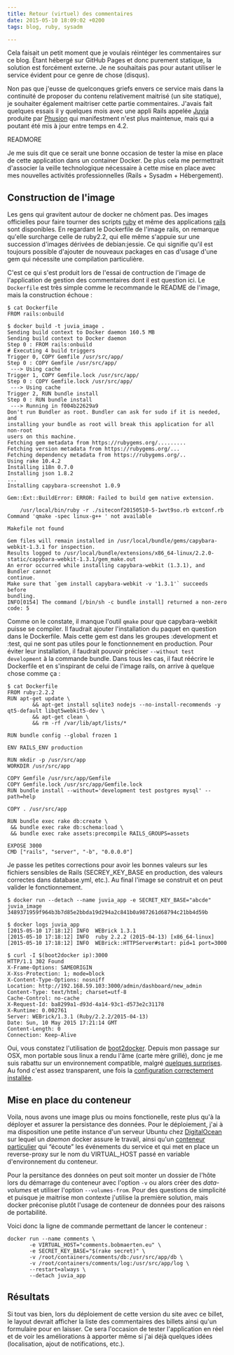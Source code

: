 ```yaml
---
title: Retour (virtuel) des commentaires
date: 2015-05-10 18:09:02 +0200
tags: blog, ruby, sysadm

---
```

Cela faisait un petit moment que je voulais réintéger les commentaires sur ce blog. Étant hébergé sur GitHub Pages et donc purement statique, la solution est forcément externe. Je ne souhaitais pas pour autant utiliser le service évident pour ce genre de chose (disqus).


Non pas que j'eusse de quelconques griefs envers ce service mais dans la continuité de proposer du contenu relativement maitrisé (un site statique), je souhaiter également maitriser cette partie commentaires. J'avais fait quelques essais il y quelques mois avec une appli Rails appelée [Juvia](https://github.com/phusion/juvia) produite par [Phusion](http://www.phusion.nl) qui manifestment n'est plus maintenue, mais qui a poutant été mis à jour entre temps en 4.2.

READMORE

Je me suis dit que ce serait une bonne occasion de tester la mise en place de cette application dans un container Docker. De plus cela me permettrait d'associer la veille technologique nécessaire à cette mise en place avec mes nouvelles activités professionnelles (Rails + Sysadm + Hébergement).

## Construction de l'image

Les gens qui gravitent autour de docker ne chôment pas. Des images officielles pour faire tourner des scripts [ruby](https://registry.hub.docker.com/_/ruby/) et même des applications [rails](https://registry.hub.docker.com/_/rails/) sont disponibles. En regardant le Dockerfile de l'image rails, on remarque qu'elle surcharge celle de ruby2.2, qui elle même s'appuie sur une succession d'images dérivées de debian:jessie. Ce qui signifie qu'il est toujours possible d'ajouter de nouveaux packages en cas d'usage d'une gem qui nécessite une compilation particulière.

C'est ce qui s'est produit lors de l'essai de contruction de l'image de l'application de gestion des commentaires dont il est question ici. Le `Dockerfile` est très simple comme le recommande le README de l'image, mais la construction échoue&nbsp;:

    $ cat Dockerfile
    FROM rails:onbuild

    $ docker build -t juvia_image .
    Sending build context to Docker daemon 160.5 MB
    Sending build context to Docker daemon
    Step 0 : FROM rails:onbuild
    # Executing 4 build triggers
    Trigger 0, COPY Gemfile /usr/src/app/
    Step 0 : COPY Gemfile /usr/src/app/
     ---> Using cache
    Trigger 1, COPY Gemfile.lock /usr/src/app/
    Step 0 : COPY Gemfile.lock /usr/src/app/
     ---> Using cache
    Trigger 2, RUN bundle install
    Step 0 : RUN bundle install
     ---> Running in f004b22629a9
    Don't run Bundler as root. Bundler can ask for sudo if it is needed, and
    installing your bundle as root will break this application for all non-root
    users on this machine.
    Fetching gem metadata from https://rubygems.org/.........
    Fetching version metadata from https://rubygems.org/...
    Fetching dependency metadata from https://rubygems.org/..
    Using rake 10.4.2
    Installing i18n 0.7.0
    Installing json 1.8.2
    ...
    Installing capybara-screenshot 1.0.9

    Gem::Ext::BuildError: ERROR: Failed to build gem native extension.

        /usr/local/bin/ruby -r ./siteconf20150510-5-1wvt9so.rb extconf.rb
    Command 'qmake -spec linux-g++ ' not available

    Makefile not found

    Gem files will remain installed in /usr/local/bundle/gems/capybara-webkit-1.3.1 for inspection.
    Results logged to /usr/local/bundle/extensions/x86_64-linux/2.2.0-static/capybara-webkit-1.3.1/gem_make.out
    An error occurred while installing capybara-webkit (1.3.1), and Bundler cannot
    continue.
    Make sure that `gem install capybara-webkit -v '1.3.1'` succeeds before
    bundling.
    INFO[0154] The command [/bin/sh -c bundle install] returned a non-zero code: 5

Comme on le constate, il manque l'outil `qmake` pour que capybara-webkit puisse se compiler. Il faudrait ajouter l'installation du paquet en question dans le Dockerfile. Mais cette gem est dans les groupes :development et :test, qui ne sont pas utiles pour le fonctionnement en production. Pour éviter leur installation, il faudrait pouvoir préciser `--without test development` à la commande bundle. Dans tous les cas, il faut réécrire le Dockerfile et en s'inspirant de celui de l'image rails, on arrive à quelque chose comme ça&nbsp;:

    $ cat Dockerfile
    FROM ruby:2.2.2
    RUN apt-get update \
            && apt-get install sqlite3 nodejs --no-install-recommends -y qt5-default libqt5webkit5-dev \
            && apt-get clean \
            && rm -rf /var/lib/apt/lists/*

    RUN bundle config --global frozen 1

    ENV RAILS_ENV production

    RUN mkdir -p /usr/src/app
    WORKDIR /usr/src/app

    COPY Gemfile /usr/src/app/Gemfile
    COPY Gemfile.lock /usr/src/app/Gemfile.lock
    RUN bundle install --without='development test postgres mysql' --path=help

    COPY . /usr/src/app

    RUN bundle exec rake db:create \
     && bundle exec rake db:schema:load \
     && bundle exec rake assets:precompile RAILS_GROUPS=assets

    EXPOSE 3000
    CMD ["rails", "server", "-b", "0.0.0.0"]

Je passe les petites corrections pour avoir les bonnes valeurs sur les fichiers sensibles de Rails (SECREY\_KEY\_BASE en production, des valeurs correctes dans database.yml, etc.). Au final l'image se construit et on peut valider le fonctionnement.

    $ docker run --detach --name juvia_app -e SECRET_KEY_BASE="abcde" juvia_image
    3489371959f964b3b7d85e2bbda19d294a2c841b0a987261d68794c21bb4d59b

    $ docker logs juvia_app
    [2015-05-10 17:18:12] INFO  WEBrick 1.3.1
    [2015-05-10 17:18:12] INFO  ruby 2.2.2 (2015-04-13) [x86_64-linux]
    [2015-05-10 17:18:12] INFO  WEBrick::HTTPServer#start: pid=1 port=3000

    $ curl -I $(boot2docker ip):3000
    HTTP/1.1 302 Found
    X-Frame-Options: SAMEORIGIN
    X-Xss-Protection: 1; mode=block
    X-Content-Type-Options: nosniff
    Location: http://192.168.59.103:3000/admin/dashboard/new_admin
    Content-Type: text/html; charset=utf-8
    Cache-Control: no-cache
    X-Request-Id: ba8299a1-d93d-4a14-93c1-d573e2c31178
    X-Runtime: 0.002761
    Server: WEBrick/1.3.1 (Ruby/2.2.2/2015-04-13)
    Date: Sun, 10 May 2015 17:21:14 GMT
    Content-Length: 0
    Connection: Keep-Alive

Oui, vous constatez l'utilisation de [boot2docker](http://boot2docker.io). Depuis mon passage sur OSX, mon portable sous linux a rendu l'âme (carte mère grillé), donc je me suis rabattu sur un environnement compatible, malgré [quelques surprises](https://twitter.com/bobmaerten/status/597347960058454016). Au fond c'est assez transparent, une fois la [configuration correctement installée](http://blog.blackfire.io/how-we-use-docker.html).

## Mise en place du conteneur

Voila, nous avons une image plus ou moins fonctionelle, reste plus qu'à la déployer et assurer la persistance des données.
Pour le déploiement, j'ai à ma disposition une petite instance d'un serveur Ubuntu chez [DigitalOcean](https://www.digitalocean.com/?refcode=dd83518f68db) sur lequel un _daemon_ docker assure le travail, ainsi qu'un [conteneur particulier](https://github.com/jwilder/nginx-proxy) qui “écoute” les événements du service et qui met en place un reverse-proxy sur le nom du VIRTUAL_HOST passé en variable d'environnement du conteneur.

Pour la persitance des données on peut soit monter un dossier de l'hôte lors du démarrage du conteneur avec l'option `-v` ou alors créer des _data-volumes_ et utiliser l'option `--volumes-from`. Pour des questions de simplicité et puisque je maitrise mon contexte j'utilise la première solution, mais docker préconise plutôt l'usage de conteneur de données pour des raisons de portabilité.

Voici donc la ligne de commande permettant de lancer le conteneur&nbsp;:

    docker run --name comments \
           -e VIRTUAL_HOST="comments.bobmaerten.eu" \
           -e SECRET_KEY_BASE="$(rake secret)" \
           -v /root/containers/comments/db:/usr/src/app/db \
           -v /root/containers/comments/log:/usr/src/app/log \
           --restart=always \
           --detach juvia_app

## Résultats

Si tout vas bien, lors du déploiement de cette version du site avec ce billet, le layout devrait afficher la liste des commentaires des billets ainsi qu'un formulaire pour en laisser. Ce sera l'occasion de tester l'application en réel et de voir les améliorations à apporter même si j'ai déjà quelques idées (localisation, ajout de notifications, etc.).
